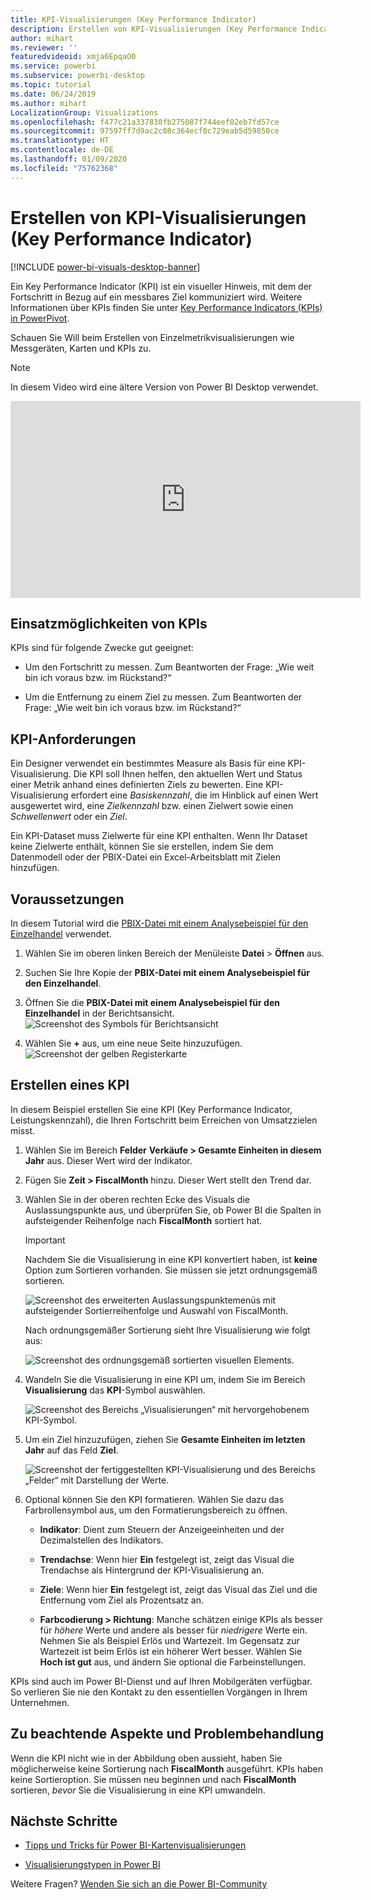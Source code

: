 ```yaml
---
title: KPI-Visualisierungen (Key Performance Indicator)
description: Erstellen von KPI-Visualisierungen (Key Performance Indicator) in Power BI
author: mihart
ms.reviewer: ''
featuredvideoid: xmja6EpqaO0
ms.service: powerbi
ms.subservice: powerbi-desktop
ms.topic: tutorial
ms.date: 06/24/2019
ms.author: mihart
LocalizationGroup: Visualizations
ms.openlocfilehash: f477c21a337838fb275087f744eef02eb7fd57ce
ms.sourcegitcommit: 97597ff7d9ac2c08c364ecf0c729eab5d59850ce
ms.translationtype: HT
ms.contentlocale: de-DE
ms.lasthandoff: 01/09/2020
ms.locfileid: "75762368"
---
```

# <a name="create-key-performance-indicator-kpi-visualizations"></a>Erstellen von KPI-Visualisierungen (Key Performance Indicator)

[!INCLUDE [power-bi-visuals-desktop-banner](../includes/power-bi-visuals-desktop-banner.md)]

Ein Key Performance Indicator (KPI) ist ein visueller Hinweis, mit dem der Fortschritt in Bezug auf ein messbares Ziel kommuniziert wird. Weitere Informationen über KPIs finden Sie unter [Key Performance Indicators (KPIs) in PowerPivot](/previous-versions/sql/sql-server-2012/hh272050(v=sql.110)).

Schauen Sie Will beim Erstellen von Einzelmetrikvisualisierungen wie Messgeräten, Karten und KPIs zu.
   > [!NOTE]
   > In diesem Video wird eine ältere Version von Power BI Desktop verwendet.
   > 
   > 
<iframe width="560" height="315" src="https://www.youtube.com/embed/xmja6EpqaO0?list=PL1N57mwBHtN0JFoKSR0n-tBkUJHeMP2cP" frameborder="0" allowfullscreen></iframe>

## <a name="when-to-use-a-kpi"></a>Einsatzmöglichkeiten von KPIs

KPIs sind für folgende Zwecke gut geeignet:

* Um den Fortschritt zu messen. Zum Beantworten der Frage: „Wie weit bin ich voraus bzw. im Rückstand?“

* Um die Entfernung zu einem Ziel zu messen. Zum Beantworten der Frage: „Wie weit bin ich voraus bzw. im Rückstand?“

## <a name="kpi-requirements"></a>KPI-Anforderungen

Ein Designer verwendet ein bestimmtes Measure als Basis für eine KPI-Visualisierung. Die KPI soll Ihnen helfen, den aktuellen Wert und Status einer Metrik anhand eines definierten Ziels zu bewerten. Eine KPI-Visualisierung erfordert eine *Basiskennzahl*, die im Hinblick auf einen Wert ausgewertet wird, eine *Zielkennzahl* bzw. einen Zielwert sowie einen *Schwellenwert* oder ein *Ziel*.

Ein KPI-Dataset muss Zielwerte für eine KPI enthalten. Wenn Ihr Dataset keine Zielwerte enthält, können Sie sie erstellen, indem Sie dem Datenmodell oder der PBIX-Datei ein Excel-Arbeitsblatt mit Zielen hinzufügen.

## <a name="prerequisites"></a>Voraussetzungen

In diesem Tutorial wird die [PBIX-Datei mit einem Analysebeispiel für den Einzelhandel](https://download.microsoft.com/download/9/6/D/96DDC2FF-2568-491D-AAFA-AFDD6F763AE3/Retail%20Analysis%20Sample%20PBIX.pbix) verwendet.

1. Wählen Sie im oberen linken Bereich der Menüleiste **Datei** > **Öffnen** aus.

1. Suchen Sie Ihre Kopie der **PBIX-Datei mit einem Analysebeispiel für den Einzelhandel**.

1. Öffnen Sie die **PBIX-Datei mit einem Analysebeispiel für den Einzelhandel** in der Berichtsansicht. ![Screenshot des Symbols für Berichtsansicht](media/power-bi-visualization-kpi/power-bi-report-view.png)

1. Wählen Sie **+** aus, um eine neue Seite hinzuzufügen. ![Screenshot der gelben Registerkarte](media/power-bi-visualization-kpi/power-bi-yellow-tab.png)

## <a name="how-to-create-a-kpi"></a>Erstellen eines KPI

In diesem Beispiel erstellen Sie eine KPI (Key Performance Indicator, Leistungskennzahl), die Ihren Fortschritt beim Erreichen von Umsatzzielen misst.

1. Wählen Sie im Bereich **Felder** **Verkäufe > Gesamte Einheiten in diesem Jahr** aus.  Dieser Wert wird der Indikator.

1. Fügen Sie **Zeit > FiscalMonth** hinzu.  Dieser Wert stellt den Trend dar.

1. Wählen Sie in der oberen rechten Ecke des Visuals die Auslassungspunkte aus, und überprüfen Sie, ob Power BI die Spalten in aufsteigender Reihenfolge nach **FiscalMonth** sortiert hat.

    > [!IMPORTANT]
    > Nachdem Sie die Visualisierung in eine KPI konvertiert haben, ist **keine** Option zum Sortieren vorhanden. Sie müssen sie jetzt ordnungsgemäß sortieren.

    ![Screenshot des erweiterten Auslassungspunktemenüs mit aufsteigender Sortierreihenfolge und Auswahl von FiscalMonth.](media/power-bi-visualization-kpi/power-bi-ascending-by-fiscal-month.png)

    Nach ordnungsgemäßer Sortierung sieht Ihre Visualisierung wie folgt aus:

    ![Screenshot des ordnungsgemäß sortierten visuellen Elements.](media/power-bi-visualization-kpi/power-bi-chart.png)

1. Wandeln Sie die Visualisierung in eine KPI um, indem Sie im Bereich **Visualisierung** das **KPI**-Symbol auswählen.

    ![Screenshot des Bereichs „Visualisierungen“ mit hervorgehobenem KPI-Symbol.](media/power-bi-visualization-kpi/power-bi-kpi-template.png)

1. Um ein Ziel hinzuzufügen, ziehen Sie **Gesamte Einheiten im letzten Jahr** auf das Feld **Ziel**.

    ![Screenshot der fertiggestellten KPI-Visualisierung und des Bereichs „Felder“ mit Darstellung der Werte.](media/power-bi-visualization-kpi/power-bi-kpi-done.png)

1. Optional können Sie den KPI formatieren. Wählen Sie dazu das Farbrollensymbol aus, um den Formatierungsbereich zu öffnen.

    * **Indikator**: Dient zum Steuern der Anzeigeeinheiten und der Dezimalstellen des Indikators.

    * **Trendachse**: Wenn hier **Ein** festgelegt ist, zeigt das Visual die Trendachse als Hintergrund der KPI-Visualisierung an.  

    * **Ziele**: Wenn hier **Ein** festgelegt ist, zeigt das Visual das Ziel und die Entfernung vom Ziel als Prozentsatz an.

    * **Farbcodierung > Richtung**: Manche schätzen einige KPIs als besser für *höhere* Werte und andere als besser für *niedrigere* Werte ein. Nehmen Sie als Beispiel Erlös und Wartezeit. Im Gegensatz zur Wartezeit ist beim Erlös ist ein höherer Wert besser. Wählen Sie **Hoch ist gut** aus, und ändern Sie optional die Farbeinstellungen.

KPIs sind auch im Power BI-Dienst und auf Ihren Mobilgeräten verfügbar. So verlieren Sie nie den Kontakt zu den essentiellen Vorgängen in Ihrem Unternehmen.

## <a name="considerations-and-troubleshooting"></a>Zu beachtende Aspekte und Problembehandlung

Wenn die KPI nicht wie in der Abbildung oben aussieht, haben Sie möglicherweise keine Sortierung nach **FiscalMonth** ausgeführt. KPIs haben keine Sortieroption. Sie müssen neu beginnen und nach **FiscalMonth** sortieren, *bevor* Sie die Visualisierung in eine KPI umwandeln.

## <a name="next-steps"></a>Nächste Schritte

* [Tipps und Tricks für Power BI-Kartenvisualisierungen](power-bi-map-tips-and-tricks.md)

* [Visualisierungstypen in Power BI](power-bi-visualization-types-for-reports-and-q-and-a.md)

Weitere Fragen? [Wenden Sie sich an die Power BI-Community](https://community.powerbi.com/)
